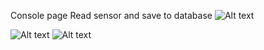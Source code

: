 Console page 
Read sensor and save to database 
![Alt text](https://i.imgur.com/Mb45xsX.png)

![Alt text](https://i.imgur.com/Gzgdg1g.png)
![Alt text](https://i.imgur.com/495gMdp.png)
